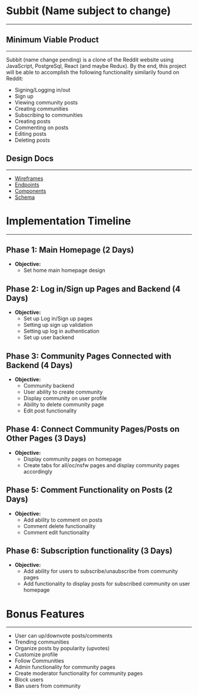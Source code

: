 # Subbit (Name subject to change)
---

## Minimum Viable Product
---

Subbit (name change pending) is a clone of the Reddit website using JavaScript, PostgreSql, React (and maybe Redux). By the end, this project will be able to accomplish the following functionality similarily found on Reddit:

* Signing/Logging in/out
* Sign up
* Viewing community posts
* Creating communities
* Subscribing to communities
* Creating posts
* Commenting on posts
* Editing posts
* Deleting posts

## Design Docs
---
* [Wireframes](./wireframe/)
* [Endpoints](./endpoints.md)
* [Components](./components.md)
* [Schema](./schema.md)

# Implementation Timeline
---

## Phase 1: Main Homepage (2 Days)
* **Objective:** 
    * Set home main homepage design
    
## Phase 2: Log in/Sign up Pages and Backend (4 Days)
* **Objective:**
    * Set up Log in/Sign up pages
    * Setting up sign up validation
    * Setting up log in authentication
    * Set up user backend
    
## Phase 3: Community Pages Connected with Backend (4 Days)
 * **Objective:**
    * Community backend
    * User ability to create community
    * Display community on user profile
    * Ability to delete community page
    * Edit post functionality
    
## Phase 4: Connect Community Pages/Posts on Other Pages (3 Days)
* **Objective:**
    * Display community pages on homepage
    * Create tabs for all/oc/nsfw pages and display community pages accordingly
    
## Phase 5: Comment Functionality on Posts (2 Days)
* **Objective:**
    * Add ability to comment on posts
    * Comment delete functionality
    * Comment edit functionality
    
## Phase 6: Subscription functionality (3 Days)
* **Objective:**
    * Add ability for users to subscribe/unaubscribe from community pages
    * Add functionality to display posts for subscribed community on user homepage

# Bonus Features
---
* User can up/downvote posts/comments
* Trending communities
* Organize posts by popularity (upvotes)
* Customize profile
* Follow Communities
* Admin functionality for community pages
* Create moderator functionality for community pages
* Block users
* Ban users from community

